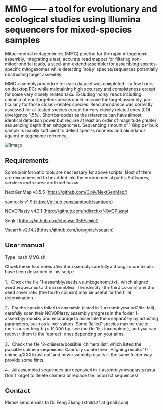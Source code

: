 # MMG —— a tool for evolutionary and ecological studies using Illumina sequencers for mixed-species samples

Mitochondrial metagenomics (MMG) pipeline for the rapid mitogenome assembly, integrating a fast, accurate read mapper for filtering non-mitochondrial reads, a seed-and-extend assembler for assembling species-specific mitogenomes while detecting ‘noisy’ species/sequences potentially obstructing target assembly.

MMG assembly procedure for each dataset was completed in a few hours on desktop PCs while maintaining high accuracy and completeness except for some very closely related taxa. Excluding ‘noisy’ reads including chimera of non-targeted species could improve the target assembly, par-ticularly for those closely-related species. Read abundance was correctly assessed for all tested species except for very closely related ones (COI divergence 1.5%). Short barcodes as the reference can have almost identical detection power but require at least an order of magnitude greater sequencing depth than mitogenomes. Sequencing amount of 1 Gbp per bulk sample is usually sufficient to detect species richness and abundance against mitogenome reference.

![image](https://user-images.githubusercontent.com/45136134/157005857-7e00689b-0d7a-4009-993b-9162a634420a.png)


## Requirements

Some bioinformatic tools are neccessary for above scripts. Most of them are recommended to be added into the environmental paths. Softwares, versions and source ate listed below.

NextGenMap v0.5.5 (https://github.com/Cibiv/NextGenMap/)

samtools v1.9 (https://github.com/samtools/samtools)

NOVOPlasty v4.3.1 (https://github.com/ndierckx/NOVOPlasty)

Seqkit (https://github.com/shenwei356/seqkit)

Vsearch v2.14.2(https://github.com/torognes/vsearch)


## User manual

Type 'bash MMG.sh'

Chcek these four notes after the assembly carefully although more details have been described in this script: 

  1、Check the file '1-assembly/seeds_vs_mitogenome.txt', which aligned seed sequecnes to the assemblies. The identity (the third column) and the seed cover ratio (the fourth column) may be useful for the final determination.

  2、For the species failed to assemble (listed in 1-assembly/round2/list.fail), carefully scan their NOVOPlasty assembly progress in the folder 1-assembly/roundX/ and encourage to assemble them separately by adjusting parameters, such as k-mer values. Some 'failed' species may be due to their shorter length (< 10,000 bp, see the file 'list.incomplete'), and you can recover them to the 'correct' ones depending on your aims.

  3、Check the file '2-chimera/possible_chimera.list', which listed the possible chimera sequences. Carefully curate them! Aligning results '2-chimera/XXX/blast.out' and new assembly results in the same folder may provide some hints.

  4、All assembled sequences are deposited in 1-assembly/novoplasty.fasta. Don't forget to delete chimera or replace the incorrect sequences!


## Contact

Please send emails to Dr. Feng Zhang (xtmtd.zf at gmail.com).
